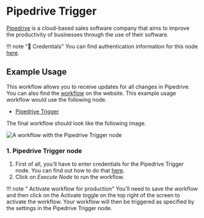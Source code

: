 # Pipedrive Trigger

[Pipedrive](https://www.pipedrive.com/) is a cloud-based sales software company that aims to improve the productivity of businesses through the use of their software.

!!! note "🔑 Credentials"
    You can find authentication information for this node [here](/workflow/integrations/credentials/pipedrive/).



## Example Usage

This workflow allows you to receive updates for all changes in Pipedrive. You can also find the [workflow](https://WF².io/workflows/490) on the website. This example usage workflow would use the following node.
- [Pipedrive Trigger]()

The final workflow should look like the following image.

![A workflow with the Pipedrive Trigger node](/_images/integrations/trigger-nodes/pipedrivetrigger/workflow.png)


### 1. Pipedrive Trigger node

1. First of all, you'll have to enter credentials for the Pipedrive Trigger node. You can find out how to do that [here](/workflow/integrations/credentials/pipedrive/).
2. Click on *Execute Node* to run the workflow.

!!! note " Activate workflow for production"
    You'll need to save the workflow and then click on the Activate toggle on the top right of the screen to activate the workflow. Your workflow will then be triggered as specified by the settings in the Pipedrive Trigger node.

